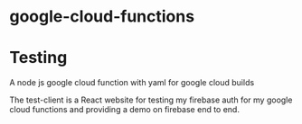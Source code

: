 # google-cloud-functions
# Testing
A node js google cloud function with yaml for google cloud builds

The test-client is a React website for testing my firebase auth for my google cloud functions and providing a demo on firebase end to end.
